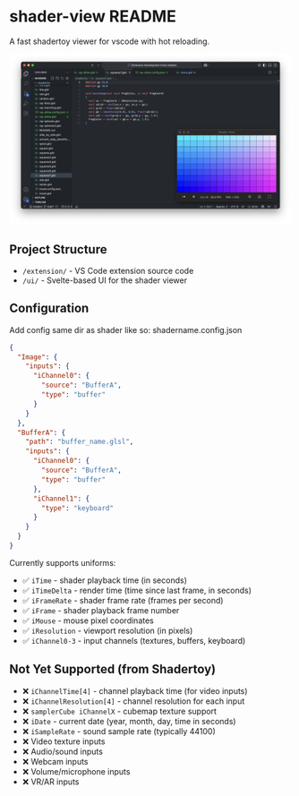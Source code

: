 # shader-view README

A fast shadertoy viewer for vscode with hot reloading.

![screenshot](assets/screenshot.png)

## Project Structure

- `/extension/` - VS Code extension source code
- `/ui/` - Svelte-based UI for the shader viewer

## Configuration

Add config same dir as shader like so: shadername.config.json

```json
{
  "Image": {
    "inputs": {
      "iChannel0": {
        "source": "BufferA",
        "type": "buffer"
      }
    }
  },
  "BufferA": {
    "path": "buffer_name.glsl",
    "inputs": {
      "iChannel0": {
        "source": "BufferA",
        "type": "buffer"
      },
      "iChannel1": {
        "type": "keyboard"
      }
    }
  }
}
```

Currently supports uniforms:
- ✅ `iTime` - shader playback time (in seconds)
- ✅ `iTimeDelta` - render time (time since last frame, in seconds)
- ✅ `iFrameRate` - shader frame rate (frames per second)
- ✅ `iFrame` - shader playback frame number
- ✅ `iMouse` - mouse pixel coordinates
- ✅ `iResolution` - viewport resolution (in pixels)
- ✅ `iChannel0-3` - input channels (textures, buffers, keyboard)

## Not Yet Supported (from Shadertoy)

- ❌ `iChannelTime[4]` - channel playback time (for video inputs)
- ❌ `iChannelResolution[4]` - channel resolution for each input
- ❌ `samplerCube iChannelX` - cubemap texture support
- ❌ `iDate` - current date (year, month, day, time in seconds)
- ❌ `iSampleRate` - sound sample rate (typically 44100)
- ❌ Video texture inputs
- ❌ Audio/sound inputs
- ❌ Webcam inputs
- ❌ Volume/microphone inputs
- ❌ VR/AR inputs
